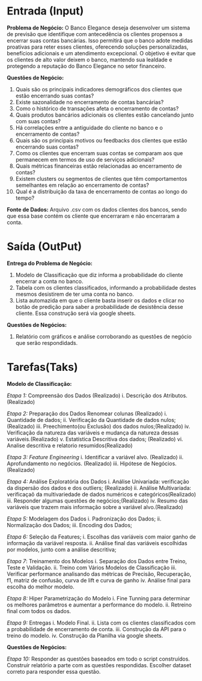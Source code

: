 # Entrada (Input)

**Problema de Negócio:** O Banco Elegance deseja desenvolver um sistema de previsão que identifique com antecedência os clientes propensos a encerrar suas contas bancárias. Isso permitirá que o banco adote medidas proativas para reter esses clientes, oferecendo soluções personalizadas, benefícios adicionais e um atendimento excepcional. O objetivo é evitar que os clientes de alto valor deixem o banco, mantendo sua lealdade e protegendo a reputação do Banco Elegance no setor financeiro.

**Questões de Negócio:**

1. Quais são os principais indicadores demográficos dos clientes que estão encerrando suas contas?
2. Existe sazonalidade no encerramento de contas bancárias?
3. Como o histórico de transações afeta o encerramento de contas?
4. Quais produtos bancários adicionais os clientes estão cancelando junto com suas contas?
5. Há correlações entre a antiguidade do cliente no banco e o encerramento de contas?
6. Quais são os principais motivos ou feedbacks dos clientes que estão encerrando suas contas?
7. Como os clientes que encerram suas contas se comparam aos que permanecem em termos de uso de serviços adicionais?
8. Quais métricas financeiras estão relacionadas ao encerramento de contas?
9. Existem clusters ou segmentos de clientes que têm comportamentos semelhantes em relação ao encerramento de contas?
10. Qual é a distribuição da taxa de encerramento de contas ao longo do tempo?

**Fonte de Dados:** Arquivo .csv com os dados clientes dos bancos, sendo que essa base contém os cliente que encerraram e não encerraram a conta.

# Saída (OutPut)

**Entrega do Problema de Negócio:** 

  1. Modelo de Classificação que diz informa a probabilidade do cliente encerrar a conta no banco.
  2. Tabela com os clientes classificados, informando a probabilidade destes mesmos desistirem de ter uma conta no banco.
  3. Lista automazida em que o cliente basta inserir os dados e clicar no botão de predição para saber a probabilidade de desistência desse cliente. Essa construção será via google sheets.

**Questões de Negócios:**

  1. Relatório com gráficos e análise corroborando as questões de negócio que serão respondidads.


# Tarefas(Taks)

**Modelo de Classificação:**

  *Etapa 1:* Compreensão dos Dados (Realizado)
    i. Descrição dos Atributos. (Realizado)
  
  *Etapa 2:* Preparação dos Dados
    Renomear colunas (Realizado)
    i. Quantidade de dados;
    ii. Verificação da Quantidade de dados nulos;(Realizado)
    iii. Preechimento(ou Exclusão) dos dados nulos;(Realizado)
    iv. Verificação da natureza das variáveis e mudança da natureza dessas variáveis.(Realizado)
    v. Estatística Descritiva dos dados; (Realizado)
    vi. Analise descritiva e relatorio resumidos(Realizado)

  *Etapa 3: Feature Engineering*
    i. Identificar a variável alvo. (Realizado)
    ii. Aprofundamento no negócios. (Realizado)
    iii. Hipótese de Negócios. (Realizado)

  *Etapa 4:* Análise Exploratória dos Dados
    i. Análise Univariada: verificação da dispersão dos dados e dos outliers; (Realizado)
    ii. Análise Multivariada: verificaçaõ da multivariedade de dados numéricos e categóricos(Realizado)
    iii. Responder algumas questões de negócios;(Realizado)
    iv. Resumo das variáveis que trazem mais informação sobre a variável alvo.(Realizado)

  *Etapa 5:* Modelagem dos Dados
    i. Padronização dos Dados;
    ii. Normalização dos Dados;
    iii. Encoding dos Dados;

  *Etapa 6:* Seleção da Features;
    i. Escolhas das variáveis com maior ganho de informação da variável resposta.
    ii. Análise final das variáveis escolhidas por modelos, junto com a análise descritiva;

  *Etapa 7*: Treinamento dos Modelos
    i. Separação dos Dados entre Treino, Teste e Validação.
    ii. Treino com Vários Modelos de Classificação
    iii. Verificar performance analisando das métricas de Precisão, Recuperação, f1, matriz de confusão, curva de lift e curva de ganho
    iv. Análise final para escolha do melhor modelo.

  *Etapa 8:* Hiper Parametrização do Modelo
    i. Fine Tunning para determinar os melhores parâmetros e aumentar a performance do modelo.
    ii. Retreino final com todos os dados.

  *Etapa 9:* Entregas
    i. Modelo Final.
    ii. Lista com os clientes classificados com a probabilidade de encerramento de conta.
    iii. Construção da API para o treino do modelo.
    iv. Construção da Planilha via google sheets.


**Questões de Negócios:**

  *Etapa 10:* Responder as questões baseados em todo o script construídos. Construir relatório a parte com as questões respondidas. Escolher dataset correto 
  para responder essa questão.

  
